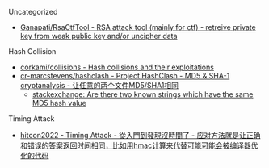 Uncategorized

* [Ganapati/RsaCtfTool - RSA attack tool (mainly for ctf) - retreive private key from weak public key and/or uncipher data](https://github.com/Ganapati/RsaCtfTool)

Hash Collision

* [corkami/collisions - Hash collisions and their exploitations](https://github.com/corkami/collisions)
* [cr-marcstevens/hashclash - Project HashClash - MD5 & SHA-1 cryptanalysis - 让任意的两个文件MD5/SHA1相同](https://github.com/cr-marcstevens/hashclash)
  * [stackexchange: Are there two known strings which have the same MD5 hash value](https://crypto.stackexchange.com/questions/1434/are-there-two-known-strings-which-have-the-same-md5-hash-value)

Timing Attack

* [hitcon2022 - Timing Attack - 從入門到發現沒時間了 - 应对方法就是让正确和错误的答案返回时间相同，比如用hmac计算来代替可能可能会被编译器优化的代码](https://hitcon.org/2022/slides/Timing%20Attack%20%E5%BE%9E%E5%85%A5%E9%96%80%E5%88%B0%E7%99%BC%E7%8F%BE%E6%B2%92%E6%99%82%E9%96%93%E4%BA%86.pdf)
